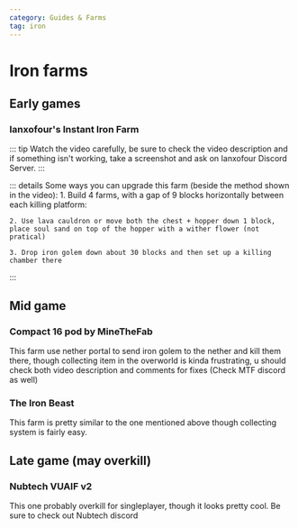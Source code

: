 ```yaml
---
category: Guides & Farms
tag: iron
---
```


# Iron farms

## Early games

### Ianxofour's Instant Iron Farm

<YouTube id="-oYyJ6jfSPU" />

::: tip
Watch the video carefully, be sure to check the video description and if something isn't working, take a screenshot and ask on Ianxofour Discord Server.
:::

::: details Some ways you can upgrade this farm (beside the method shown in the video):
    1. Build 4 farms, with a gap of 9 blocks horizontally between each killing platform:

    2. Use lava cauldron or move both the chest + hopper down 1 block, place soul sand on top of the hopper with a wither flower (not pratical)

    3. Drop iron golem down about 30 blocks and then set up a killing chamber there

:::

## Mid game

### Compact 16 pod by MineTheFab

<YouTube id="Pa4wRB5WJqc" />

This farm use nether portal to send iron golem to the nether and kill them there, though collecting item in the overworld is kinda frustrating, u should check both video description and comments for fixes (Check MTF discord as well)

### The Iron Beast

<YouTube id="se4JWdaTZyc" />

This farm is pretty similar to the one mentioned above though collecting system is fairly easy.

## Late game (may overkill)

### Nubtech VUAIF v2

<YouTube id="Y0VBqKrY9Js" />

This one probably overkill for singleplayer, though it looks pretty cool. Be sure to check out Nubtech discord
